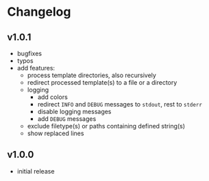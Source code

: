 # Changelog

## v1.0.1

* bugfixes
* typos
* add features:
  * process template directories, also recursively
  * redirect processed template(s) to a file or a directory
  * logging
    * add colors
    * redirect `INFO` and `DEBUG` messages to `stdout`, rest to `stderr`
    * disable logging messages
    * add `DEBUG` messages
  * exclude filetype(s) or paths containing defined string(s)
  * show replaced lines

## v1.0.0

* initial release
